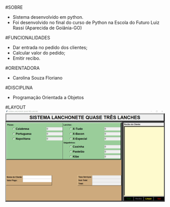 #SOBRE
- Sistema desenvolvido em python.
- Foi desenvolvido no final do curso de Python na Escola do Futuro Luiz Rassi (Aparecida de Goiânia-GO)

#FUNCIONALIDADES
- Dar entrada no pedido dos clientes;
- Calcular valor do pedido;
- Emitir recibo.

#ORIENTADORA
- Carolina Souza Floriano

#DISCIPLINA
- Programação Orientada a Objetos

#LAYOUT
<img src="https://github.com/marcosvipe/lanchonete/blob/main/__pycache__/lanchonete.gif">
